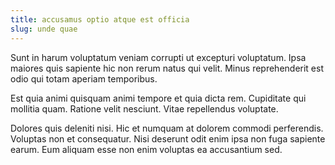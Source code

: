```yaml
---
title: accusamus optio atque est officia
slug: unde quae
---
```


Sunt in harum voluptatum veniam corrupti ut excepturi voluptatum. Ipsa maiores quis sapiente hic non rerum natus qui velit. Minus reprehenderit est odio qui totam aperiam temporibus.

Est quia animi quisquam animi tempore et quia dicta rem. Cupiditate qui mollitia quam. Ratione velit nesciunt. Vitae repellendus voluptate.

Dolores quis deleniti nisi. Hic et numquam at dolorem commodi perferendis. Voluptas non et consequatur. Nisi deserunt odit enim ipsa non fuga sapiente earum. Eum aliquam esse non enim voluptas ea accusantium sed.
